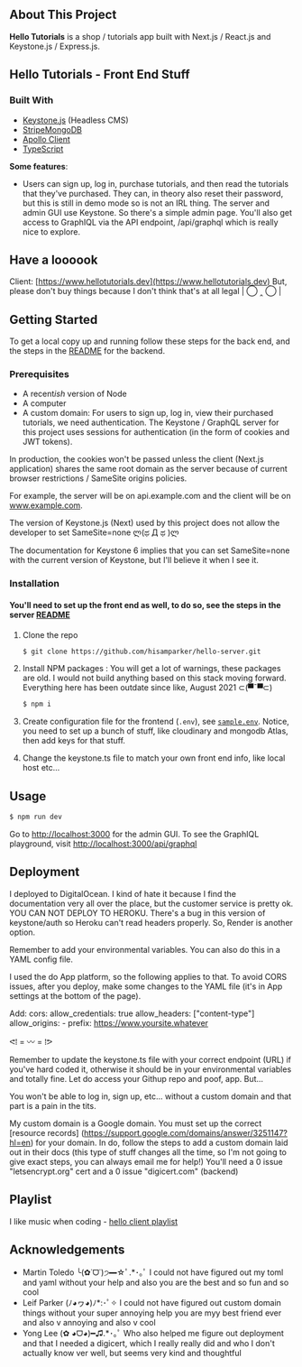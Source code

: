 ## About This Project

**Hello Tutorials** is a shop / tutorials app built with Next.js / React.js and Keystone.js / Express.js.

## Hello Tutorials - Front End Stuff

### Built With

- [Keystone.js](https://keystonejs.com/) (Headless CMS)
- [StripeMongoDB](https://www.mongodb.com/cloud/atlas)
- [Apollo Client](https://www.apollographql.com/docs/react/)
- [TypeScript](https://www.typescriptlang.org/)

**Some features**:

- Users can sign up, log in, purchase tutorials, and then read the tutorials that they've purchased. They can, in theory also reset their password, but this is still in demo mode so is not an IRL thing. The server and admin GUI use Keystone. So there's a simple admin page. You'll also get access to GraphIQL via the API endpoint, <yoursite>/api/graphql which is really nice to explore.

## Have a loooook

Client: [https://www.hellotutorials.dev](https://www.hellotutorials.dev)
But, please don't buy things because I don't think that's at all legal | ◯ ‸ ◯ |

## Getting Started

To get a local copy up and running follow these steps for the back end, and the steps in the [README](https://github.com/hisamparker/hello-client.git) for the backend.

### Prerequisites

- A recent<i>ish</i> version of Node 
- A computer 
- A custom domain: For users to sign up, log in, view their purchased tutorials, we need authentication. The Keystone / GraphQL server for this project uses sessions for authentication (in the form of cookies and JWT tokens). 

In production, the cookies won't be passed unless the client (Next.js application) shares the same root domain as the server because of current browser restrictions / SameSite origins policies. 

For example, the server will be on api.example.com and the client will be on www.example.com.

The version of Keystone.js (Next) used by this project does not allow the developer to set SameSite=none ლ(ಥ Д ಥ )ლ 

The documentation for Keystone 6 implies that you can set SameSite=none with the current version of Keystone, but I'll believe it when I see it.

### Installation
#### You'll need to set up the front end as well, to do so, see the steps in the server [README](https://github.com/hisamparker/hello-client.git)

1. Clone the repo

   ```sh
   $ git clone https://github.com/hisamparker/hello-server.git
   ```

2. Install NPM packages :  You will get a lot of warnings, these packages are old. I would not build anything based on this stack moving forward. Everything here has been outdate since like, August 2021 ⊂(▀¯▀⊂)

   ```sh
   $ npm i
   ```
3. Create configuration file for the frontend (`.env`), see [`sample.env`](/sample.env). Notice, you need to set up a bunch of stuff, like cloudinary and mongodb Atlas, then add keys for that stuff.

4. Change the keystone.ts file to match your own front end info, like local host etc...

## Usage

```sh
$ npm run dev
```

Go to [http://localhost:3000](http://localhost:3000) for the admin GUI. To see the GraphIQL playground, visit [http://localhost:3000/api/graphql](http://localhost:3000/api/graphql)

## Deployment

I deployed to DigitalOcean. I kind of hate it because I find the documentation very all over the place, but the customer service is pretty ok. YOU CAN NOT DEPLOY TO HEROKU. There's a bug in this version of keystone/auth so Heroku can't read headers properly. So, Render is another option. 

Remember to add your environmental variables. You can also do this in a YAML config file.

I used the do App platform, so the following applies to that. To avoid CORS issues, after you deploy, make some changes to the YAML file (it's in App settings at the bottom of the page).

Add:
 cors:
    allow_credentials: true
    allow_headers: ["content-type"]
    allow_origins:
    - prefix: https://www.yoursite.whatever 

ᕙ⁞ = 〰 = ⁞ᕗ

Remember to update the keystone.ts file with your correct endpoint (URL) if you've hard coded it, otherwise it should be in your environmental variables and totally fine. Let do access your Githup repo and poof, app. But...

You won't be able to log in, sign up, etc... without a custom domain and that part is a pain in the tits.

My custom domain is a Google domain. You must set up the correct [resource records] (https://support.google.com/domains/answer/3251147?hl=en) for your domain. In do, follow the steps to add a custom domain laid out in their docs (this type of stuff changes all the time, so I'm not going to give exact steps, you can always email me for help!) You'll need a  0 issue "letsencrypt.org" cert and a 0 issue "digicert.com" (backend)  

## Playlist

I like music when coding - [hello client playlist](https://open.spotify.com/playlist/6COOwTUqfykZ1jjbPzyDQE?si=97aa3c684def49ff)

## Acknowledgements

- Martin Toledo ╰(✿˙ᗜ˙)੭━☆ﾟ.*･｡ﾟ I could not have figured out my toml and yaml without your help and also you are the best and so fun and so cool
- Leif Parker (ﾉ◕ヮ◕)ﾉ*:･ﾟ✧ I could not have figured out custom domain things without your super annoying help you are myy best friend ever and also v annoying and also v cool
- Yong Lee (✿ ◕ᗜ◕)━♫.*･｡ﾟ Who also helped me figure out deployment and that I needed a digicert, which I really really did and who I don't actually know ver well, but seems very kind and thoughtful